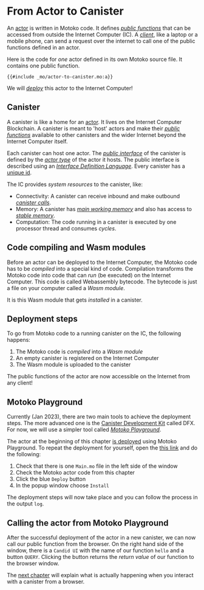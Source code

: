 # From Actor to Canister

An [actor](internet-computer-programming-concepts/actors.html) is written in Motoko code. It defines [_public functions_](/internet-computer-programming-concepts/actors.html#public-shared-functions-in-actors) that can be accessed from outside the Internet Computer (IC). A [_client_](/internet-computer-programming-concepts/canister-calling.html), like a laptop or a mobile phone, can send a request over the internet to call one of the public functions defined in an actor.

Here is the code for _one_ actor defined in its own Motoko source file. It contains one public function.

```motoko
{{#include _mo/actor-to-canister.mo:a}}
```

We will [_deploy_](#deployment-steps) this actor to the Internet Computer!

## Canister

A canister is like a home for an [actor](internet-computer-programming-concepts/actors.html). It lives on the Internet Computer Blockchain. A canister is meant to 'host' actors and make their [_public functions_](/internet-computer-programming-concepts/actors.html#public-shared-functions-in-actors) available to other canisters and the wider Internet beyond the Internet Computer itself.

Each canister can host one actor. The [_public interface_](/internet-computer-programming-concepts/async-data/candid.html#actor-interfaces) of the canister is defined by the [_actor type_](/internet-computer-programming-concepts/actors.html#actor-type) of the actor it hosts. The public interface is described using an [_Interface Definition Language_](/internet-computer-programming-concepts/async-data/shared-types.html). Every canister has a [unique id](/internet-computer-programming-concepts/principals-and-authentication.html).

The IC provides _system resources_ to the canister, like:

- Connectivity: A canister can receive inbound and make outbound [_canister calls_](/advanced-concepts/async-programming/canister-calls.html).
- Memory: A canister has [_main working memory_](/internet-computer-programming-concepts/basic-memory-persistence.html#canister-main-memory) and also has access to [_stable memory_](/advanced-concepts/scalability/stable-storage.html).
- Computation: The code running in a canister is executed by one processor thread and consumes _cycles_.

## Code compiling and Wasm modules

Before an actor can be deployed to the Internet Computer, the Motoko code has to be _compiled_ into a special kind of code. Compilation transforms the Motoko code into code that can _run_ (be executed) on the Internet Computer. This code is called Webassembly bytecode. The bytecode is just a file on your computer called a _Wasm module_.

It is this Wasm module that gets _installed_ in a canister.

## Deployment steps

To go from Motoko code to a running canister on the IC, the following happens:

1. The Motoko code is _compiled_ into a _Wasm module_
2. An empty canister is registered on the Internet Computer
3. The Wasm module is uploaded to the canister

The public functions of the actor are now accessible on the Internet from any client!

## Motoko Playground

Currently (Jan 2023), there are two main tools to achieve the deployment steps. The more advanced one is the [Canister Development Kit](/project-deployment/installing-sdk.html) called DFX. For now, we will use a simpler tool called [_Motoko Playground_](https://m7sm4-2iaaa-aaaab-qabra-cai.raw.ic0.app/).

The actor at the beginning of this chapter [is deployed](https://m7sm4-2iaaa-aaaab-qabra-cai.raw.ic0.app/?tag=262732315) using Motoko Playground. To repeat the deployment for yourself, open the [this link](https://m7sm4-2iaaa-aaaab-qabra-cai.raw.ic0.app/?tag=262732315) and do the following:

1. Check that there is one `Main.mo` file in the left side of the window
2. Check the Motoko actor code from this chapter
3. Click the blue `Deploy` button
4. In the popup window choose `Install`

The deployment steps will now take place and you can follow the process in the output `log`.

## Calling the actor from Motoko Playground

After the successful deployment of the actor in a new canister, we can now call our public function from the browser. On the right hand side of the window, there is a `Candid UI` with the name of our function `hello` and a button `QUERY`. Clicking the button returns the _return value_ of our function to the browser window.

The [next chapter](/internet-computer-programming-concepts/canister-calling.html) will explain what is actually happening when you interact with a canister from a browser.
